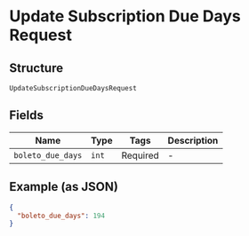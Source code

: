 
# Update Subscription Due Days Request

## Structure

`UpdateSubscriptionDueDaysRequest`

## Fields

| Name | Type | Tags | Description |
|  --- | --- | --- | --- |
| `boleto_due_days` | `int` | Required | - |

## Example (as JSON)

```json
{
  "boleto_due_days": 194
}
```

